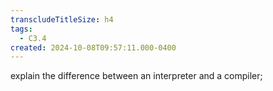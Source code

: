 ```yaml
---
transcludeTitleSize: h4
tags:
  - C3.4
created: 2024-10-08T09:57:11.000-0400
---
```

explain the difference between an interpreter and a compiler;